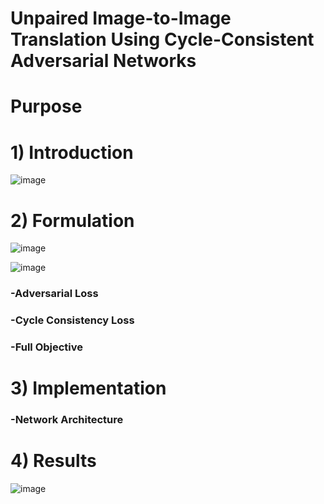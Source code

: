 # Unpaired Image-to-Image Translation Using Cycle-Consistent Adversarial Networks 


# Purpose 


# 1) Introduction  

![image](https://user-images.githubusercontent.com/62173633/100191468-82d88e80-2f33-11eb-874c-7a8fb44deb77.png)


# 2) Formulation 

![image](https://user-images.githubusercontent.com/62173633/100191293-368d4e80-2f33-11eb-9eb8-0faa9d97f685.png)

![image](https://user-images.githubusercontent.com/62173633/100191490-8cfa8d00-2f33-11eb-8be6-fd1fef1210e5.png)


### -Adversarial Loss 
### -Cycle Consistency Loss 
### -Full Objective 

# 3) Implementation 
### -Network Architecture 

# 4) Results 

![image](https://user-images.githubusercontent.com/62173633/100192300-0d6dbd80-2f35-11eb-90cf-a6d7ef8929f3.png)

